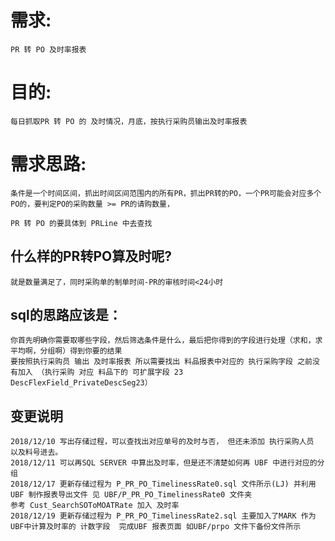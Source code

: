 # 需求: 
    PR 转 PO 及时率报表
# 目的: 
    每日抓取PR 转 PO 的 及时情况，月底，按执行采购员输出及时率报表

# 需求思路:
    条件是一个时间区间，抓出时间区间范围内的所有PR，抓出PR转的PO，一个PR可能会对应多个PO的，要判定PO的采购数量 >= PR的请购数量，

    PR 转 PO 的要具体到 PRLine 中去查找


## 什么样的PR转PO算及时呢?
    就是数量满足了，同时采购单的制单时间-PR的审核时间<24小时

## sql的思路应该是：
    你首先明确你需要取哪些字段，然后筛选条件是什么，最后把你得到的字段进行处理（求和，求平均啊，分组啊）得到你要的结果
    要按照执行采购员 输出 及时率报表 所以需要找出 料品报表中对应的 执行采购字段 之前没有加入 （执行采购 对应 料品下的 可扩展字段 23  DescFlexField_PrivateDescSeg23）

## 变更说明
    2018/12/10 写出存储过程，可以查找出对应单号的及时与否， 但还未添加 执行采购人员 以及料号进去。
    2018/12/11 可以再SQL SERVER 中算出及时率，但是还不清楚如何再 UBF 中进行对应的分组
    2018/12/17 更新存储过程为 P_PR_PO_TimelinessRate0.sql 文件所示(LJ) 并利用UBF 制作报表导出文件 见 UBF/P_PR_PO_TimelinessRate0 文件夹
    参考 Cust_SearchSOToMOATRate 加入 及时率
    2018/12/19 更新存储过程为 P_PR_PO_TimelinessRate2.sql 主要加入了MARK 作为UBF中计算及时率的 计数字段  完成UBF 报表页面 如UBF/prpo 文件下备份文件所示
